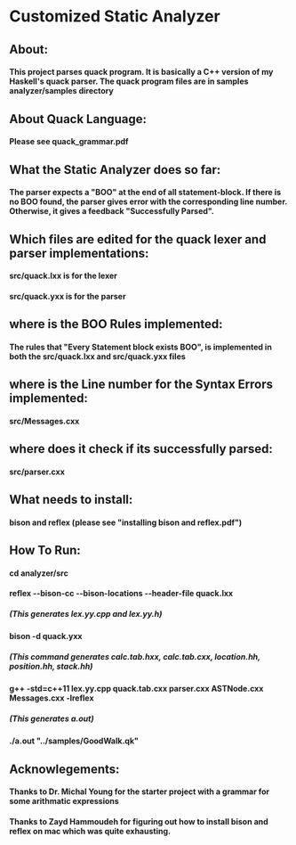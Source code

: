  # Customized Static Analyzer

## About: 
#### This project parses quack program. It is basically a C++ version of my Haskell's quack parser. The quack program files are in samples analyzer/samples directory

## About Quack Language:
#### Please see quack_grammar.pdf

## What the Static Analyzer does so far: 
#### The parser expects a "BOO" at the end of all statement-block. If there is no BOO found, the parser gives error with the corresponding line number. Otherwise, it gives a feedback "Successfully Parsed". 

## Which files are edited for the quack lexer and parser implementations:
#### src/quack.lxx is for the lexer 
#### src/quack.yxx is for the parser 

## where is the BOO Rules implemented:
#### The rules that "Every Statement block exists BOO", is implemented in both the src/quack.lxx and src/quack.yxx files

## where is the Line number for the Syntax Errors implemented:
#### src/Messages.cxx

## where does it check if its successfully parsed:
#### src/parser.cxx

## What needs to install: 
#### bison and reflex (please see "installing bison and reflex.pdf")

## How To Run:
#### cd analyzer/src
#### reflex --bison-cc --bison-locations --header-file quack.lxx 
##### (This generates lex.yy.cpp and lex.yy.h)
#### bison -d quack.yxx 
##### (This command generates calc.tab.hxx, calc.tab.cxx, location.hh, position.hh, stack.hh)
#### g++ -std=c++11 lex.yy.cpp quack.tab.cxx parser.cxx ASTNode.cxx Messages.cxx  -lreflex 
##### (This generates a.out)
#### ./a.out "../samples/GoodWalk.qk"

## Acknowlegements: 
#### Thanks to Dr. Michal Young for the starter project with a grammar for some arithmatic expressions
#### Thanks to Zayd Hammoudeh for figuring out how to install bison and reflex on mac which was quite exhausting. 
